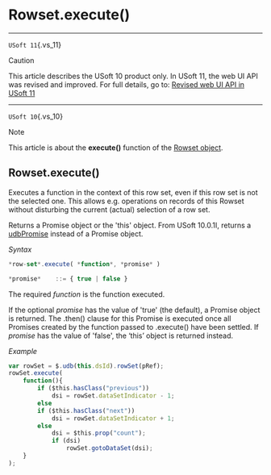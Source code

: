 # Rowset.execute()



----

`USoft 11`{.vs_11}

> [!CAUTION]
> This article describes the USoft 10 product only.
> In USoft 11, the web UI API was revised and improved. For full details, go to:
> [Revised web UI API in USoft 11](/docs/Web%20and%20app%20UIs/UDB%20udb/Revised%20web%20UI%20API%20in%20USoft%2011.md)

----

`USoft 10`{.vs_10}

> [!NOTE]
> This article is about the **execute()** function of the [Rowset object](/docs/Web%20and%20app%20UIs/UDB%20Rowset/UDB%20Rowset%20object.md).

## **Rowset.execute()**

Executes a function in the context of this row set, even if this row set is not the selected one. This allows e.g. operations on records of this Rowset without disturbing the current (actual) selection of a row set.

Returns a Promise object or the 'this' object. From USoft 10.0.1I, returns a [udbPromise](/docs/Web%20and%20app%20UIs/JavaScript/Promises%20for%20asynchronous%20Javascript.md) instead of a Promise object.

*Syntax*

```js
*row-set*.execute( *function*, *promise* )

*promise*    ::= { true | false }
```

The required *function* is the function executed.

If the optional *promise* has the value of 'true' (the default), a Promise object is returned. The .then() clause for this Promise is executed once all Promises created by the function passed to .execute() have been settled. If *promise* has the value of 'false', the ‘this’ object is returned instead.

*Example*

```js
var rowSet = $.udb(this.dsId).rowSet(pRef);
rowSet.execute(
    function(){
        if ($this.hasClass("previous"))
            dsi = rowSet.dataSetIndicator - 1;
        else
        if ($this.hasClass("next"))
            dsi = rowSet.dataSetIndicator + 1;
        else
            dsi = $this.prop("count");
            if (dsi)
                rowSet.gotoDataSet(dsi);
    }
);
```

 
